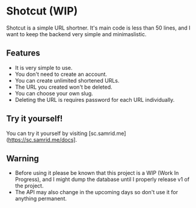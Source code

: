 # Shotcut (WIP)

Shotcut is a simple URL shortner. It's main code is less than 50 lines, and I want to keep 
the backend very simple and minimaslistic.


## Features
- It is very simple to use.
- You don't need to create an account.
- You can create unlimited shortened URLs.
- The URL you created won't be deleted.
- You can choose your own slug.
- Deleting the URL is requires password for each URL individually.


## Try it yourself!

You can try it yourself by visiting [sc.samrid.me](https://sc.samrid.me/docs].


## Warning

- Before using it please be known that this project is a WIP (Work In Progress), and I might
dump the database until I properly release v1 of the project. 
- The API may also change in the upcoming days so don't use it for anything permanent.


